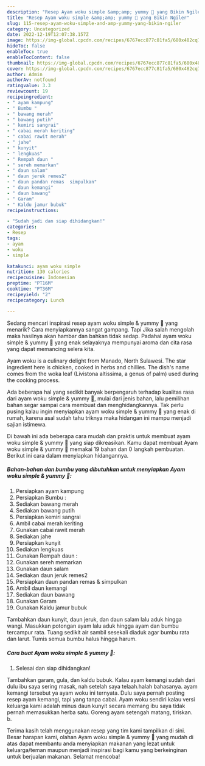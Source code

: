 ```yaml
---
description: "Resep Ayam woku simple &amp;amp; yummy 🤤 yang Bikin Ngiler"
title: "Resep Ayam woku simple &amp;amp; yummy 🤤 yang Bikin Ngiler"
slug: 115-resep-ayam-woku-simple-and-amp-yummy-yang-bikin-ngiler
category: Uncategorized
date: 2022-12-19T12:07:38.157Z
image: https://img-global.cpcdn.com/recipes/6767ecc877c81fa5/680x482cq70/ayam-woku-simple-yummy-foto-resep-utama.jpg
hideToc: false
enableToc: true
enableTocContent: false
thumbnail: https://img-global.cpcdn.com/recipes/6767ecc877c81fa5/680x482cq70/ayam-woku-simple-yummy-foto-resep-utama.jpg
cover: https://img-global.cpcdn.com/recipes/6767ecc877c81fa5/680x482cq70/ayam-woku-simple-yummy-foto-resep-utama.jpg
author: Admin
authorAv: notfound
ratingvalue: 3.3
reviewcount: 19
recipeingredient:
- " ayam kampung"
- " Bumbu "
- " bawang merah"
- " bawang putih"
- " kemiri sangrai"
- " cabai merah keriting"
- " cabai rawit merah"
- " jahe"
- " kunyit"
- " lengkuas"
- " Rempah daun "
- " sereh memarkan"
- " daun salam"
- " daun jeruk remes2"
- " daun pandan remas  simpulkan"
- " daun kemangi"
- " daun bawang"
- " Garam"
- " Kaldu jamur bubuk"
recipeinstructions:

- "Sudah jadi dan siap dihidangkan!"
categories:
- Resep
tags:
- ayam
- woku
- simple

katakunci: ayam woku simple 
nutrition: 130 calories
recipecuisine: Indonesian
preptime: "PT16M"
cooktime: "PT36M"
recipeyield: "2"
recipecategory: Lunch

---
```



Sedang mencari inspirasi resep ayam woku simple &amp; yummy 🤤 yang menarik? Cara menyiapkannya sangat gampang. Tapi Jika salah mengolah maka hasilnya akan hambar dan bahkan tidak sedap. Padahal ayam woku simple &amp; yummy 🤤 yang enak selayaknya mempunyai aroma dan cita rasa yang dapat memancing selera kita.


Ayam woku is a culinary delight from Manado, North Sulawesi. The star ingredient here is chicken, cooked in herbs and chillies. The dish&#39;s name comes from the woka leaf (Livistona altissima, a genus of palm) used during the cooking process.

Ada beberapa hal yang sedikit banyak berpengaruh terhadap kualitas rasa dari ayam woku simple &amp; yummy 🤤, mulai dari jenis bahan, lalu pemilihan bahan segar sampai cara membuat dan menghidangkannya. Tak perlu pusing kalau ingin menyiapkan ayam woku simple &amp; yummy 🤤 yang enak di rumah, karena asal sudah tahu triknya maka hidangan ini mampu menjadi sajian istimewa.


Di bawah ini ada beberapa cara mudah dan praktis untuk membuat ayam woku simple &amp; yummy 🤤 yang siap dikreasikan. Kamu dapat membuat Ayam woku simple &amp; yummy 🤤 memakai 19 bahan dan 0 langkah pembuatan. Berikut ini cara dalam menyiapkan hidangannya.

<!--inarticleads1-->

##### Bahan-bahan dan bumbu yang dibutuhkan untuk menyiapkan Ayam woku simple &amp; yummy 🤤:

1. Persiapkan  ayam kampung
1. Persiapkan  Bumbu :
1. Sediakan  bawang merah
1. Sediakan  bawang putih
1. Persiapkan  kemiri sangrai
1. Ambil  cabai merah keriting
1. Gunakan  cabai rawit merah
1. Sediakan  jahe
1. Persiapkan  kunyit
1. Sediakan  lengkuas
1. Gunakan  Rempah daun :
1. Gunakan  sereh memarkan
1. Gunakan  daun salam
1. Sediakan  daun jeruk remes2
1. Persiapkan  daun pandan remas &amp; simpulkan
1. Ambil  daun kemangi
1. Sediakan  daun bawang
1. Gunakan  Garam
1. Gunakan  Kaldu jamur bubuk


Tambahkan daun kunyit, daun jeruk, dan daun salam lalu aduk hingga wangi. Masukkan potongan ayam lalu aduk hingga ayam dan bumbu tercampur rata. Tuang sedikit air sambil sesekali diaduk agar bumbu rata dan larut. Tumis semua bumbu halus hingga harum. 

<!--inarticleads2-->

##### Cara buat Ayam woku simple &amp; yummy 🤤:


1. Selesai dan siap dihidangkan!

Tambahkan garam, gula, dan kaldu bubuk. Kalau ayam kemangi sudah dari dulu ibu saya sering masak, nah setelah saya telaah.halah bahasanya. ayam kemangi tersebut ya ayam woku ini ternyata. Dulu saya pernah posting resep ayam kemangi, tapi yang tanpa cabai. Ayam woku sendiri kalau versi keluarga kami adalah minus daun kunyit secara memang ibu saya tidak pernah memasukkan herba satu. Goreng ayam setengah matang, tiriskan. b. 

Terima kasih telah menggunakan resep yang tim kami tampilkan di sini. Besar harapan kami, olahan Ayam woku simple &amp; yummy 🤤 yang mudah di atas dapat membantu anda menyiapkan makanan yang lezat untuk keluarga/teman maupun menjadi inspirasi bagi kamu yang berkeinginan untuk berjualan makanan. Selamat mencoba!

